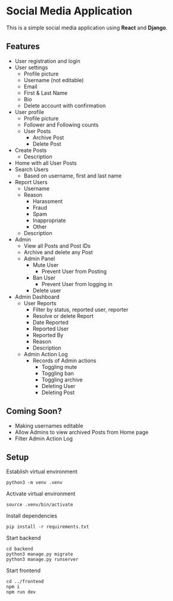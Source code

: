 # Social Media Application

This is a simple social media application using **React** and **Django**.

## Features

- User registration and login
- User settings
  - Profile picture
  - Username (not editable)
  - Email
  - First & Last Name
  - Bio
  - Delete account with confirmation
- User profile
  - Profile picture
  - Follower and Following counts
  - User Posts
    - Archive Post
    - Delete Post
- Create Posts
  - Description
- Home with all User Posts
- Search Users
  - Based on username, first and last name
- Report Users
  - Username
  - Reason
    - Harassment
    - Fraud
    - Spam
    - Inappropriate
    - Other
  - Description
- Admin
  - View all Posts and Post IDs
  - Archive and delete any Post
  - Admin Panel
    - Mute User
      - Prevent User from Posting
    - Ban User
      - Prevent User from logging in
    - Delete user
- Admin Dashboard
  - User Reports
    - Filter by status, reported user, reporter
    - Resolve or delete Report
    - Date Reported
    - Reported User
    - Reported By
    - Reason
    - Description
  - Admin Action Log
    - Records of Admin actions
      - Toggling mute
      - Toggling ban
      - Toggling archive
      - Deleting User
      - Deleting Post

## Coming Soon?

- Making usernames editable
- Allow Admins to view archived Posts from Home page
- Filter Admin Action Log

## Setup

Establish virtual environment

    python3 -m venv .venv

Activate virtual environment

    source .venv/bin/activate

Install dependencies

    pip install -r requirements.txt

Start backend

    cd backend
    python3 manage.py migrate
    python3 manage.py runserver

Start frontend

    cd ../frontend
    npm i
    npm run dev
